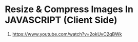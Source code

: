 # Resize & Compress Images In JAVASCRIPT (Client Side)

1. <https://www.youtube.com/watch?v=2okUvC2qBWk>
